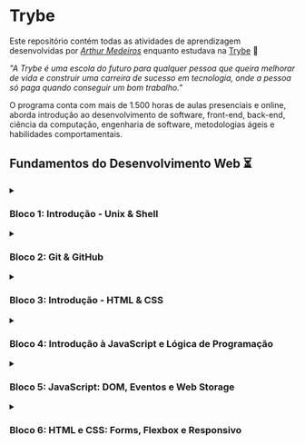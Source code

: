 # Trybe

Este repositório contém todas as atividades de aprendizagem desenvolvidas por _[Arthur Medeiros](https://www.linkedin.com/in/arthur-medeiros-a66469b0/)_ enquanto estudava na [Trybe](https://www.betrybe.com/) :rocket:

_"A Trybe é uma escola do futuro para qualquer pessoa que queira melhorar de vida e construir uma carreira de sucesso em tecnologia, onde a pessoa só paga quando conseguir um bom trabalho."_

O programa conta com mais de 1.500 horas de aulas presenciais e online, aborda introdução ao desenvolvimento de software, front-end, back-end, ciência da computação, engenharia de software, metodologias ágeis e habilidades comportamentais.

## Fundamentos do Desenvolvimento Web :hourglass_flowing_sand:

<details>
<summary><h3>Bloco 1: Introdução - Unix & Shell</h3></summary>

- [X] 1-3: _Unix & Shell- Part 1_
- [X] 1-4: _Unix & Shell- Part 2_
</details>

<details>
<summary><h3>Bloco 2: Git & GitHub</h3></summary>

- [X] 2-1: _O que é e para que serve?_
- [X] 2-2: _Entendendo os comandos_
- [X] 2-3: _Internet - Entendendo como ela funciona_
</details>

<details>
<summary><h3>Bloco 3: Introdução - HTML & CSS</h3></summary>

- [X] 3-1: _HTML & CSS - Estruturas de página_
- [X] 3-2: _HTML & CSS - Primeiros passos em CSS_
- [X] 3-3: _HTML & CSS - Seletores e posicionamento_
- [X] 3-4: _HTML Semântico_
- [X] 3-5: _[Projeto - HTML & CSS]()_
</details>

<details>
<summary><h3>Bloco 4: Introdução à JavaScript e Lógica de Programação</h3></summary>

- [X] 4-1: _JavaScript - Primeiros passos_
- [X] 4-2: _JavaScript - Array e loop For_
- [X] 4-3: _JavaScript - Lógica de programação e algoritmos_
- [X] 4-4: _JavaScript - Objetos e funções_
- [X] 4-5: _[Projeto - Playground Functions]()_
</details>

<details>
<summary><h3>Bloco 5: JavaScript: DOM, Eventos e Web Storage</h3></summary>

- [X] 5-1: _JavaScript - DOM e seletores_
- [X] 5-2: _JavaScript - Trabalhando com elementos_
- [X] 5-3: _JavaScript - Eventos_
- [X] 5-4: _JavaScript - Web storage_
- [X] 5-5: _[Projeto - Arte com Pixels]()_
</details>

<details>
<summary><h3>Bloco 6: HTML e CSS: Forms, Flexbox e Responsivo</h3></summary>

- [X] 6-1: _HTML & CSS - Forms_
- [X] 6-2: _Bibliotecas JavaScript e Framework CSS_
- [X] 6-3: _CSS Flexbox - Parte 1_
- [X] 6-4: _CSS Flexbox - Parte 2_
- [X] 6-5: _CSS Responsivo - Mobile First_
- [ ] 6-6: _[Projeto - Trybewarts]()_
</details>